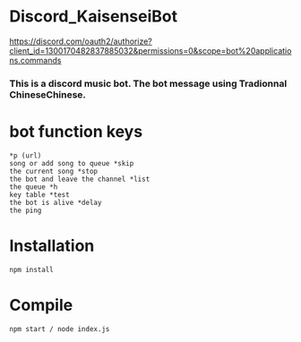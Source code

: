 # Discord_KaisenseiBot
https://discord.com/oauth2/authorize?client_id=1300170482837885032&permissions=0&scope=bot%20applications.commands
### This is a discord music bot. The bot message using Tradionnal ChineseChinese.
# bot function keys
```
*p (url)
song or add song to queue *skip
the current song *stop
the bot and leave the channel *list
the queue *h
key table *test
the bot is alive *delay
the ping
```
# Installation
```
npm install
```
# Compile
```
npm start / node index.js
```
